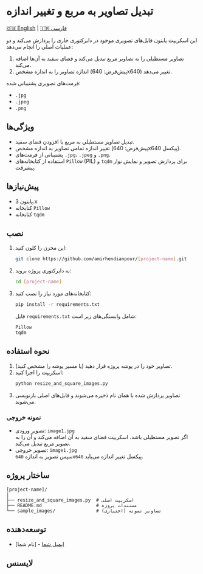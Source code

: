 # تبدیل تصاویر به مربع و تغییر اندازه

[🇬🇧 English](README.md) | [🇮🇷 فارسی](README.fa.md)

این اسکریپت پایتون فایل‌های تصویری موجود در دایرکتوری جاری را پردازش می‌کند و دو عملیات اصلی را انجام می‌دهد:
1. تصاویر مستطیلی را به تصاویر مربع تبدیل می‌کند و فضای سفید به آن‌ها اضافه می‌کند.
2. اندازه تصاویر را به اندازه مشخص (پیش‌فرض: 640x640) تغییر می‌دهد.

فرمت‌های تصویری پشتیبانی شده:
- `.jpg`
- `.jpeg`
- `.png`

## ویژگی‌ها
- تبدیل تصاویر مستطیلی به مربع با افزودن فضای سفید.
- تغییر اندازه تمامی تصاویر به اندازه مشخص (پیش‌فرض: 640x640 پیکسل).
- پشتیبانی از فرمت‌های `.jpg`، `.jpeg` و `.png`.
- استفاده از کتابخانه‌های `Pillow` (PIL) و `tqdm` برای پردازش تصویر و نمایش نوار پیشرفت.

## پیش‌نیازها
- پایتون 3.x
- کتابخانه `Pillow`
- کتابخانه `tqdm`

## نصب
1. این مخزن را کلون کنید:
   ```bash
   git clone https://github.com/amirhendianpour/[project-name].git
   ```
2. به دایرکتوری پروژه بروید:
   ```bash
   cd [project-name]
   ```
3. کتابخانه‌های مورد نیاز را نصب کنید:
   ```bash
   pip install -r requirements.txt
   ```

   فایل `requirements.txt` شامل وابستگی‌های زیر است:
   ```
   Pillow
   tqdm
   ```

## نحوه استفاده
1. تصاویر خود را در پوشه پروژه قرار دهید (یا مسیر پوشه را مشخص کنید).
2. اسکریپت را اجرا کنید:
   ```bash
   python resize_and_square_images.py
   ```
3. تصاویر پردازش شده با همان نام ذخیره می‌شوند و فایل‌های اصلی بازنویسی می‌شوند.

### نمونه خروجی
- تصویر ورودی: `image1.jpg`  
  اگر تصویر مستطیلی باشد، اسکریپت فضای سفید به آن اضافه می‌کند و آن را به تصویر مربع تبدیل می‌کند.
- تصویر خروجی: `image1.jpg`  
  سپس تصویر به اندازه `640x640` پیکسل تغییر اندازه می‌یابد.

## ساختار پروژه
```
[project-name]/
│
├── resize_and_square_images.py  # اسکریپت اصلی
├── README.md                    # مستندات پروژه
└── sample_images/               # تصاویر نمونه (اختیاری)
```

## توسعه‌دهنده
- [نام شما] - [ایمیل شما](mailto:amir.hendianpour@gmail.com)

## لایسنس
